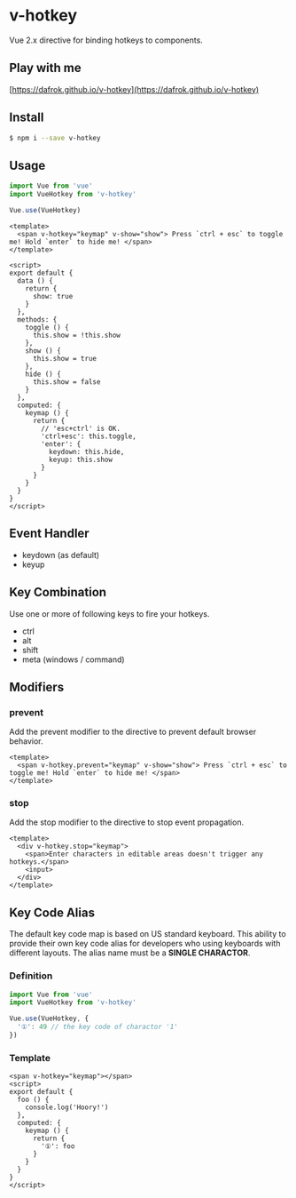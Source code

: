 # v-hotkey

Vue 2.x directive for binding hotkeys to components.

## Play with me

[https://dafrok.github.io/v-hotkey](https://dafrok.github.io/v-hotkey)

## Install

```bash
$ npm i --save v-hotkey
```

## Usage

```javascript
import Vue from 'vue'
import VueHotkey from 'v-hotkey'

Vue.use(VueHotkey)
```

```vue
<template>
  <span v-hotkey="keymap" v-show="show"> Press `ctrl + esc` to toggle me! Hold `enter` to hide me! </span>
</template>

<script>
export default {
  data () {
    return {
      show: true
    }
  },
  methods: {
    toggle () {
      this.show = !this.show
    },
    show () {
      this.show = true
    },
    hide () {
      this.show = false
    }
  },
  computed: {
    keymap () {
      return {
        // 'esc+ctrl' is OK.
        'ctrl+esc': this.toggle,
        'enter': {
          keydown: this.hide,
          keyup: this.show
        }
      }
    }
  }
}
</script>
```

## Event Handler

- keydown (as default) 
- keyup

## Key Combination

Use one or more of following keys to fire your hotkeys.

- ctrl
- alt
- shift
- meta (windows / command)

## Modifiers

### prevent

Add the prevent modifier to the directive to prevent default browser behavior.

```vue
<template>
  <span v-hotkey.prevent="keymap" v-show="show"> Press `ctrl + esc` to toggle me! Hold `enter` to hide me! </span>
</template>
```

### stop

Add the stop modifier to the directive to stop event propagation.

```vue
<template>
  <div v-hotkey.stop="keymap">
    <span>Enter characters in editable areas doesn't trigger any hotkeys.</span>
    <input>
  </div>
</template>
```

## Key Code Alias

The default key code map is based on US standard keyboard.
This ability to provide their own key code alias for developers who using keyboards with different layouts. The alias name must be a **SINGLE CHARACTOR**.

### Definition

```javascript
import Vue from 'vue'
import VueHotkey from 'v-hotkey'

Vue.use(VueHotkey, {
  '①': 49 // the key code of charactor '1'
})
```

### Template

```vue
<span v-hotkey="keymap"></span>
<script>
export default {
  foo () {
    console.log('Hoory!')
  },
  computed: {
    keymap () {
      return {
        '①': foo
      }
    }
  }
}
</script>
```
